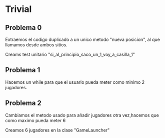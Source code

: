 # Trivial

## Problema 0

Extraemos el codigo duplicado a un unico metodo "nueva posicion",
al que llamamos desde ambos sitios.

Creams test unitario "si_al_principio_saco_un_1_voy_a_casilla_1"

## Problema 1

Hacemos un while para que el usuario pueda meter como minimo 2 jugadores.

## Problema 2

Cambiamos el metodo usado para añadir jugadores otra vez,hacemos que como maximo pueda meter 6

Creamos 6 jugadores en la clase "GameLauncher"